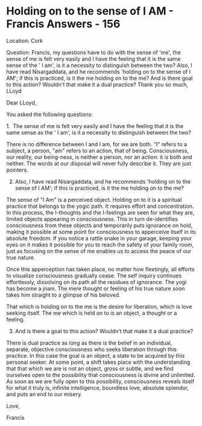 # Holding on to the sense of I AM - Francis Answers - 156

Location: Cork&nbsp;

Question: Francis, my questions have to do with the sense of 'me', the sense of me is felt very easily and I have the feeling that it is the same sense of the ' I am', is it a necessity to distinguish between the two? Also, I have read Nisargaddata, and he recommends 'holding on to the sense of I AM'; if this is practiced, is it the me holding on to the me? And is there goal to this action? Wouldn't that make it a dual practice? Thank you so much, LLoyd

Dear LLoyd,

You asked the following questions:

1.&nbsp; The sense of me is felt very easily and I have the feeling that it is the same sense as the ' I am', is it a necessity to distinguish between the two?

There is no difference between I and I am, for we are both. &quot;I&quot; refers to a subject, a person, &quot;am&quot; refers to an action, that of being. Consciousness, our reality, our being-ness, is neither a person, nor an action: it is both and neither. The words at our disposal will never fully describe it. They are just pointers.

2. Also, I have read Nisargaddata, and he recommends 'holding on to the sense of I AM'; if this is practiced, is it the me holding on to the me?&nbsp;

The sense of &quot;I Am&quot; is a perceived object. Holding on to it is a spiritual practice that belongs to the yogic path. It requires effort and concentration. In this process, the I-thoughts and the I-feelings are seen for what they are, limited objects appearing in consciousness. This in turn de-identifies consciousness from these objects and temporarily puts ignorance on hold, making it possible at some point for consciousness to apperceive itself in its absolute freedom. If you notice a rattle snake in your garage, keeping your eyes on it makes it possible for you to reach the safety of your family room, just as focusing on the sense of me enables us to access the peace of our true nature.

Once this apperception has taken place, no matter how fleetingly, all efforts to visualize consciousness gradually cease. The self inquiry continues effortlessly, dissolving on its path all the residues of ignorance. The yogi has become a jnani. The mere thought or feeling of his true nature soon takes him straight to a glimpse of his beloved.&nbsp;

That which is holding on to the me is the desire for liberation, which is love seeking itself. The me which is held on to is an object, a thought or a feeling.

3. And is there a goal to this action? Wouldn't that make it a dual practice?

There is dual practice as long as there is the belief in an individual, separate, objective consciousness who seeks liberation through this practice. In this case the goal is an object, a state to be acquired by this personal seeker. At some point, a shift takes place with the understanding that that which we are is not an object, gross or subtle, and we find ourselves open to the possibility that consciousness is divine and unlimited. As soon as we are fully open to this possibility, consciousness reveals itself for what it truly is, infinite intelligence, boundless love, absolute splendor, and puts an end to our misery.

Love,

Francis

